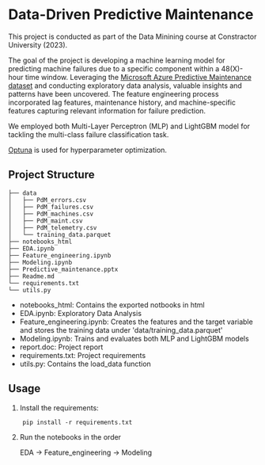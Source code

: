 # Data-Driven Predictive Maintenance

This project is conducted as part of the Data Minining course at Constractor University (2023).

The goal of the project is developing a machine learning model for predicting machine failures due to a specific component within a 48(X)-hour time window. Leveraging the [Microsoft Azure Predictive Maintenance dataset](https://www.kaggle.com/datasets/arnabbiswas1/microsoft-azure-predictive-maintenance) and conducting exploratory data analysis, valuable insights and patterns have been uncovered. The feature engineering process incorporated lag features, maintenance history, and machine-specific features capturing relevant information for failure prediction.

We employed both Multi-Layer Perceptron (MLP) and LightGBM model for tackling the multi-class failure classification task. 

[Optuna](https://optuna.readthedocs.io/en/stable/index.html) is used for hyperparameter optimization. 


## Project Structure
```
├── data
│   ├── PdM_errors.csv
│   ├── PdM_failures.csv
│   ├── PdM_machines.csv
│   ├── PdM_maint.csv
│   ├── PdM_telemetry.csv
│   └── training_data.parquet
├── notebooks_html
├── EDA.ipynb
├── Feature_engineering.ipynb
├── Modeling.ipynb
├── Predictive_maintenance.pptx
├── Readme.md
└── requirements.txt
└── utils.py
```

- notebooks_html: Contains the exported notbooks in html
- EDA.ipynb: Exploratory Data Analysis
- Feature_engineering.ipynb: Creates the features and the target variable and stores the training data under 'data/training_data.parquet'
- Modeling.ipynb: Trains and evaluates both MLP and LightGBM models
- report.doc: Project report
- requirements.txt: Project requirements
- utils.py: Contains the load_data function


## Usage

1. Install the requirements:
```
    pip install -r requirements.txt
```

2. Run the notebooks in the order

    EDA -> Feature_engineering -> Modeling
